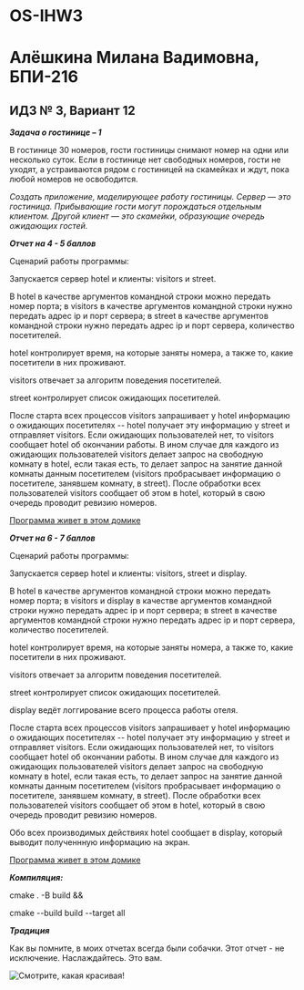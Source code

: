 # OS-IHW3

# Алёшкина Милана Вадимовна, БПИ-216
## ИДЗ № 3, Вариант 12

***Задача о гостинице – 1***

В гостинице 30 номеров, гости гостиницы снимают номер на одни или несколько суток. Если в гостинице нет свободных номеров, гости не уходят, а устраиваются рядом с гостиницей на скамейках и ждут, пока любой номеров не освободится.

*Создать приложение, моделирующее работу гостиницы. Сервер — это гостиница. Прибывающие гости могут порождаться отдельным клиентом. Другой клиент — это скамейки, образующие очередь ожидающих гостей.*


***Отчет на 4 - 5 баллов***

Сценарий работы программы:

Запускается сервер hotel и клиенты: visitors и street.

В hotel в качестве аргументов командной строки можно передать номер порта; в visitors в качестве аргументов командной строки нужно передать адрес ip и порт сервера; в street в качестве аргументов командной строки нужно передать адрес ip и порт сервера, количество посетителей.

hotel контролирует время, на которые заняты номера, а также то, какие посетители в них проживают.

visitors отвечает за алгоритм поведения посетителей.

street контролирует список ожидающих посетителей.

После старта всех процессов visitors запрашивает у hotel информацию о ожидающих посетителях -- hotel получает эту информацию у street и отправляет visitors. Если ожидающих пользователей нет, то visitors сообщает hotel об окончании работы. В ином случае для каждого из ожидающих пользователей visitors делает запрос на свободную комнату в hotel, если такая есть, то делает запрос на занятие данной комнаты данным посетителем (visitors пробрасывает информацию о посетителе, занявшем комнату, в street). После обработки всех пользователей visitors сообщает об этом в hotel, который в свою очередь проводит ревизию номеров.

[Программа живет в этом домике](https://github.com/milashkinaa/OS-IHW3/tree/main/4-5%20points)

***Отчет на 6 - 7 баллов***

Сценарий работы программы:

Запускается сервер hotel и клиенты: visitors, street и display.

В hotel в качестве аргументов командной строки можно передать номер порта; в visitors и display в качестве аргументов командной строки нужно передать адрес ip и порт сервера; в street в качестве аргументов командной строки нужно передать адрес ip и порт сервера, количество посетителей.

hotel контролирует время, на которые заняты номера, а также то, какие посетители в них проживают.

visitors отвечает за алгоритм поведения посетителей.

street контролирует список ожидающих посетителей.

display ведёт логгирование всего процесса работы отеля.

После старта всех процессов visitors запрашивает у hotel информацию о ожидающих посетителях -- hotel получает эту информацию у street и отправляет visitors. Если ожидающих пользователей нет, то visitors сообщает hotel об окончании работы. В ином случае для каждого из ожидающих пользователей visitors делает запрос на свободную комнату в hotel, если такая есть, то делает запрос на занятие данной комнаты данным посетителем (visitors пробрасывает информацию о посетителе, занявшем комнату, в street). После обработки всех пользователей visitors сообщает об этом в hotel, который в свою очередь проводит ревизию номеров.

Обо всех производимых действиях hotel сообщает в display, который выводит полученнную информацию на экран.

[Программа живет в этом домике](https://github.com/milashkinaa/OS-IHW3/tree/main/6-7%20points)

***Компиляция:***

cmake . -B build &&

cmake --build build --target all

***Традиция***

Как вы помните, в моих отчетах всегда были собачки. Этот отчет - не исключение. Наслаждайтесь. Это вам.

![Смотрите, какая красивая!](https://i.pinimg.com/564x/c8/2d/fc/c82dfcd58a3bd41b3bd9635cab0acaa9.jpg)

